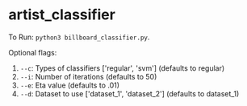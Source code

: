 # artist_classifier

To Run: `python3 billboard_classifier.py`.

Optional flags:
1. `--c`: Types of classifiers ['regular', 'svm'] (defaults to regular)
2. `--i`: Number of iterations (defaults to 50)
3. `--e`: Eta value (defaults to .01)
4. `--d`: Dataset to use ['dataset_1', 'dataset_2'] (defaults to dataset_1)


